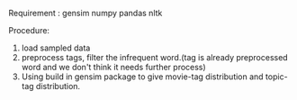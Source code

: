Requirement : gensim numpy pandas nltk

Procedure: 

1. load sampled data 
2. preprocess tags, filter the infrequent word.(tag is already preprocessed word and we don't think it needs further process)
3. Using build in gensim package to give movie-tag distribution and topic-tag distribution. 

